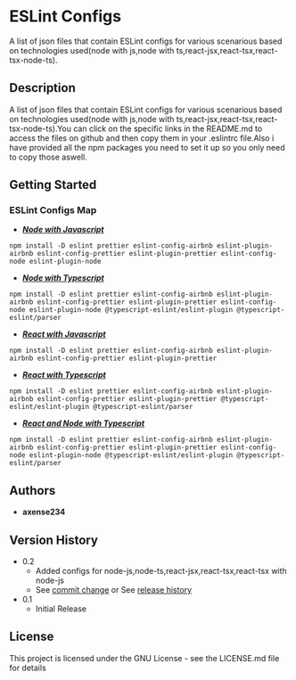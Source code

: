 # **ESLint Configs**

A list of json files that contain ESLint configs for various scenarious based on technologies used(node with js,node with ts,react-jsx,react-tsx,react-tsx-node-ts).

## **Description**

A list of json files that contain ESLint configs for various scenarious based on technologies used(node with js,node with ts,react-jsx,react-tsx,react-tsx-node-ts).You can click on the specific links in the README.md to access the files on github and then copy them in your .eslintrc file.Also i have provided all the npm packages you need to set it up so you only need to copy those aswell.

## **Getting Started**

### ESLint Configs Map

- [**_Node with Javascript_**](https://github.com/axense234/ESLint-Configs/blob/master/node-js.json)

```
npm install -D eslint prettier eslint-config-airbnb eslint-plugin-airbnb eslint-config-prettier eslint-plugin-prettier eslint-config-node eslint-plugin-node
```

- [**_Node with Typescript_**](https://github.com/axense234/ESLint-Configs/blob/master/node-ts.json)

```
npm install -D eslint prettier eslint-config-airbnb eslint-plugin-airbnb eslint-config-prettier eslint-plugin-prettier eslint-config-node eslint-plugin-node @typescript-eslint/eslint-plugin @typescript-eslint/parser
```

- [**_React with Javascript_**](https://github.com/axense234/ESLint-Configs/blob/master/react-jsx.json)

```
npm install -D eslint prettier eslint-config-airbnb eslint-plugin-airbnb eslint-config-prettier eslint-plugin-prettier
```

- [**_React with Typescript_**](https://github.com/axense234/ESLint-Configs/blob/master/react-tsx.json)

```
npm install -D eslint prettier eslint-config-airbnb eslint-plugin-airbnb eslint-config-prettier eslint-plugin-prettier @typescript-eslint/eslint-plugin @typescript-eslint/parser
```

- [**_React and Node with Typescript_**](https://github.com/axense234/ESLint-Configs/blob/master/react-tsx-with-node-ts.json)

```
npm install -D eslint prettier eslint-config-airbnb eslint-plugin-airbnb eslint-config-prettier eslint-plugin-prettier eslint-config-node eslint-plugin-node @typescript-eslint/eslint-plugin @typescript-eslint/parser
```

## **Authors**

- **axense234**

## **Version History**

- 0.2
  - Added configs for node-js,node-ts,react-jsx,react-tsx,react-tsx with node-js
  - See [commit change](https://github.com/axense234/ESLint-Configs/commits/master) or See [release history](https://github.com/axense234/ESLint-Configs/releases)
- 0.1
  - Initial Release

## **License**

This project is licensed under the GNU License - see the LICENSE.md file for details
